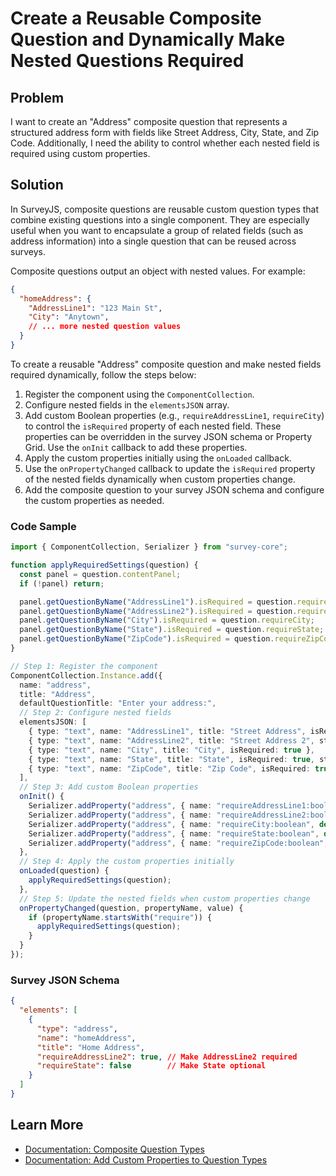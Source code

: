 # Create a Reusable Composite Question and Dynamically Make Nested Questions Required

## Problem

I want to create an "Address" composite question that represents a structured address form with fields like Street Address, City, State, and Zip Code. Additionally, I need the ability to control whether each nested field is required using custom properties.

## Solution

In SurveyJS, composite questions are reusable custom question types that combine existing questions into a single component. They are especially useful when you want to encapsulate a group of related fields (such as address information) into a single question that can be reused across surveys.

Composite questions output an object with nested values. For example:

```json
{
  "homeAddress": {
    "AddressLine1": "123 Main St",
    "City": "Anytown",
    // ... more nested question values
  }
}
```

To create a reusable "Address" composite question and make nested fields required dynamically, follow the steps below:

1. Register the component using the `ComponentCollection`.
2. Configure nested fields in the `elementsJSON` array.
3. Add custom Boolean properties (e.g., `requireAddressLine1`, `requireCity`) to control the `isRequired` property of each nested field. These properties can be overridden in the survey JSON schema or Property Grid. Use the `onInit` callback to add these properties.
4. Apply the custom properties initially using the `onLoaded` callback.
5. Use the `onPropertyChanged` callback to update the `isRequired` property of the nested fields dynamically when custom properties change.
6. Add the composite question to your survey JSON schema and configure the custom properties as needed.

### Code Sample

```typescript
import { ComponentCollection, Serializer } from "survey-core";

function applyRequiredSettings(question) {
  const panel = question.contentPanel;
  if (!panel) return;

  panel.getQuestionByName("AddressLine1").isRequired = question.requireAddressLine1;
  panel.getQuestionByName("AddressLine2").isRequired = question.requireAddressLine2;
  panel.getQuestionByName("City").isRequired = question.requireCity;
  panel.getQuestionByName("State").isRequired = question.requireState;
  panel.getQuestionByName("ZipCode").isRequired = question.requireZipCode;
}

// Step 1: Register the component
ComponentCollection.Instance.add({
  name: "address",
  title: "Address",
  defaultQuestionTitle: "Enter your address:",
  // Step 2: Configure nested fields
  elementsJSON: [
    { type: "text", name: "AddressLine1", title: "Street Address", isRequired: true },
    { type: "text", name: "AddressLine2", title: "Street Address 2", startWithNewLine: false },
    { type: "text", name: "City", title: "City", isRequired: true },
    { type: "text", name: "State", title: "State", isRequired: true, startWithNewLine: false },
    { type: "text", name: "ZipCode", title: "Zip Code", isRequired: true, startWithNewLine: false }
  ],
  // Step 3: Add custom Boolean properties
  onInit() {
    Serializer.addProperty("address", { name: "requireAddressLine1:boolean", default: true, category: "general" });
    Serializer.addProperty("address", { name: "requireAddressLine2:boolean", default: false, category: "general" });
    Serializer.addProperty("address", { name: "requireCity:boolean", default: true, category: "general" });
    Serializer.addProperty("address", { name: "requireState:boolean", default: true, category: "general" });
    Serializer.addProperty("address", { name: "requireZipCode:boolean", default: true, category: "general" });
  },
  // Step 4: Apply the custom properties initially
  onLoaded(question) {
    applyRequiredSettings(question);
  },
  // Step 5: Update the nested fields when custom properties change
  onPropertyChanged(question, propertyName, value) {
    if (propertyName.startsWith("require")) {
      applyRequiredSettings(question);
    }
  }
});
```

### Survey JSON Schema

```json
{
  "elements": [
    {
      "type": "address",
      "name": "homeAddress",
      "title": "Home Address",
      "requireAddressLine2": true, // Make AddressLine2 required
      "requireState": false        // Make State optional
    }
  ]
}
```

## Learn More

- [Documentation: Composite Question Types](https://surveyjs.io/form-library/documentation/customize-question-types/create-composite-question-types)
- [Documentation: Add Custom Properties to Question Types](https://surveyjs.io/form-library/documentation/customize-question-types/add-custom-properties-to-a-form)

<!-- ## Related Tags

- surveyjs
- composite-question
- custom-properties
- isRequired
- survey-json
- javascript -->